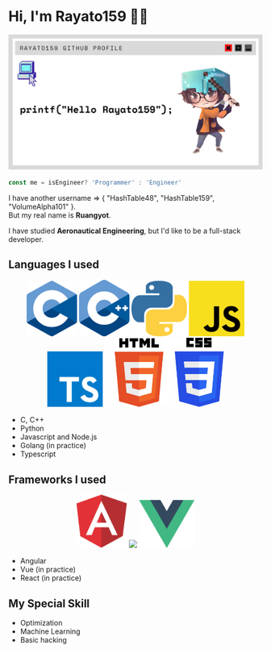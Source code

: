 <h1>Hi, I'm Rayato159 👨‍💻</h1>

<p align="center"><img src="https://github.com/Rayato159/Rayato159/blob/main/img/Github_profile.png"></p>

```Javascript
const me = isEngineer? 'Programmer' : 'Engineer'
```

<p>
  I have another username => { "HashTable48", "HashTable159", "VolumeAlpha101" }.<br>
  But my real name is <strong>Ruangyot</strong>.
</p>

<p>I have studied <strong>Aeronautical Engineering</strong>, but I'd like to be a full-stack developer.</p>

<h2>Languages I used</h2>
<p align="center">
  <img src="https://github.com/Rayato159/Rayato159/blob/main/img/c.png" width="100" heigth="100">
  <img src="https://github.com/Rayato159/Rayato159/blob/main/img/cpp.png" width="100" heigth="100">
  <img src="https://github.com/Rayato159/Rayato159/blob/main/img/python.png" width="110" heigth="110">
  <img src="https://github.com/Rayato159/Rayato159/blob/main/img/js.png" width="110" heigth="110">
  <img src="https://github.com/Rayato159/Rayato159/blob/main/img/ts.png" width="110" heigth="110">
  <img src="https://github.com/Rayato159/Rayato159/blob/main/img/html.png" width="136" heigth="136">
  <img src="https://github.com/Rayato159/Rayato159/blob/main/img/css.png" width="97" heigth="97">
</p>
<ul>
  <li>C, C++</li>
  <li>Python</li>
  <li>Javascript and Node.js</li>
  <li>Golang (in practice)</li>
  <li>Typescript</li>
</ul>

<h2>Frameworks I used</h2>
<p align="center">
  <img src="https://github.com/Rayato159/Rayato159/blob/main/img/angular.png" width="100" heigth="100">
  <img src="https://upload.wikimedia.org/wikipedia/commons/thumb/4/47/React.svg/1200px-React.svg.png" width="110" heigth="110">
  <img src="https://github.com/Rayato159/Rayato159/blob/main/img/vue.png" width="110" heigth="110">
</p>
<ul>
  <li>Angular</li>
  <li>Vue (in practice)</li>
  <li>React (in practice)</li>
</ul>

<h2>My Special Skill</h2>
<ul>
  <li>Optimization</li>
  <li>Machine Learning</li>
  <li>Basic hacking</li>
</ul>
